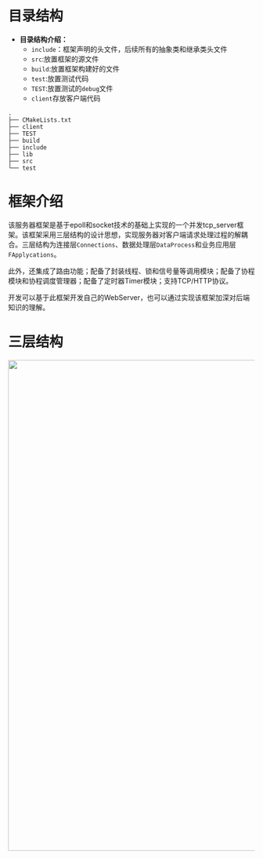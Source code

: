# 目录结构
- **目录结构介绍：**
	- `include`：框架声明的头文件，后续所有的抽象类和继承类头文件
	- `src`:放置框架的源文件
	- `build`:放置框架构建好的文件
	- `test`:放置测试代码
	- `TEST`:放置测试的`debug`文件
	- `client`存放客户端代码
```
.
├── CMakeLists.txt
├── client
├── TEST
├── build
├── include
├── lib
├── src
└── test
```


# 框架介绍
该服务器框架是基于epoll和socket技术的基础上实现的一个并发tcp_server框架。该框架采用三层结构的设计思想，实现服务器对客户端请求处理过程的解耦合。三层结构为连接层`Connections`、数据处理层`DataProcess`和业务应用层`FApplycations`。

此外，还集成了路由功能；配备了封装线程、锁和信号量等调用模块；配备了协程模块和协程调度管理器；配备了定时器Timer模块；支持TCP/HTTP协议。

开发可以基于此框架开发自己的WebServer，也可以通过实现该框架加深对后端知识的理解。

# 三层结构

<img src="[images/](https://github.com/trluper/Trluper/tree/master/images)https://github.com/trluper/Trluper/tree/master/images/TrluperPro.png" width =1000>
